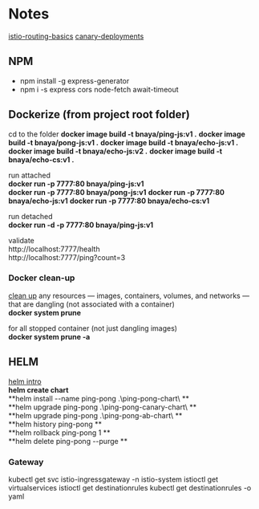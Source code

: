 # Notes

[istio-routing-basics](https://medium.com/google-cloud/istio-routing-basics-14feab3c040e)
[canary-deployments](https://kublr.com/blog/hands-on-canary-deployments-with-istio-and-kubernetes/)

## NPM

- npm install -g express-generator
- npm i -s express cors node-fetch await-timeout

## Dockerize (from project root folder)

cd to the folder
**docker image build -t bnaya/ping-js:v1 .**
**docker image build -t bnaya/pong-js:v1 .**
**docker image build -t bnaya/echo-js:v1 .**
**docker image build -t bnaya/echo-js:v2 .**
**docker image build -t bnaya/echo-cs:v1 .**

run attached  
**docker run -p 7777:80 bnaya/ping-js:v1**  
**docker run -p 7777:80 bnaya/pong-js:v1**
**docker run -p 7777:80 bnaya/echo-js:v1**
**docker run -p 7777:80 bnaya/echo-cs:v1**

run detached  
**docker run -d -p 7777:80 bnaya/ping-js:v1**

validate  
http://localhost:7777/health  
http://localhost:7777/ping?count=3

### Docker clean-up

[clean up](https://www.digitalocean.com/community/tutorials/how-to-remove-docker-images-containers-and-volumes) any resources — images, containers, volumes, and networks — that are dangling (not associated with a container)  
**docker system prune**

for all stopped container (not just dangling images)  
**docker system prune -a**

## HELM

[helm intro](https://docs.bitnami.com/kubernetes/how-to/create-your-first-helm-chart/)  
**helm create chart**  
**helm install --name ping-pong .\ping-pong-chart\ **  
**helm upgrade ping-pong .\ping-pong-canary-chart\ **  
**helm upgrade ping-pong .\ping-pong-ab-chart\ **  
**helm history ping-pong **  
**helm rollback ping-pong 1 **  
**helm delete ping-pong --purge **

### Gateway

kubectl get svc istio-ingressgateway -n istio-system
istioctl get virtualservices
istioctl get destinationrules
kubectl get destinationrules -o yaml
